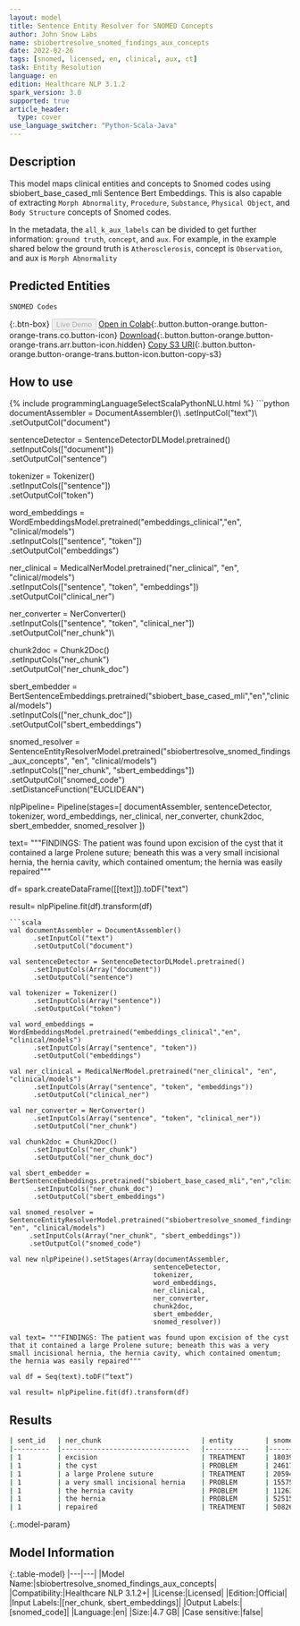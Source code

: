 ```yaml
---
layout: model
title: Sentence Entity Resolver for SNOMED Concepts
author: John Snow Labs
name: sbiobertresolve_snomed_findings_aux_concepts
date: 2022-02-26
tags: [snomed, licensed, en, clinical, aux, ct]
task: Entity Resolution
language: en
edition: Healthcare NLP 3.1.2
spark_version: 3.0
supported: true
article_header:
  type: cover
use_language_switcher: "Python-Scala-Java"
---
```


## Description

This model maps clinical entities and concepts to Snomed codes using sbiobert_base_cased_mli Sentence Bert Embeddings. This is also capable of extracting `Morph Abnormality`, `Procedure`, `Substance`, `Physical Object`, and `Body Structure` concepts of Snomed codes.

In the metadata, the `all_k_aux_labels` can be divided to get further information: `ground truth`, `concept`, and `aux`. For example, in the example shared below the ground truth is `Atherosclerosis`, concept is `Observation`, and aux is `Morph Abnormality`

## Predicted Entities

`SNOMED Codes`


{:.btn-box}
<button class="button button-orange" disabled>Live Demo</button>
[Open in Colab](https://colab.research.google.com/github/JohnSnowLabs/spark-nlp-workshop/blob/master/tutorials/Certification_Trainings/Healthcare/3.Clinical_Entity_Resolvers.ipynb){:.button.button-orange.button-orange-trans.co.button-icon}
[Download](https://s3.amazonaws.com/auxdata.johnsnowlabs.com/clinical/models/sbiobertresolve_snomed_findings_aux_concepts_en_3.1.2_3.0_1645879611162.zip){:.button.button-orange.button-orange-trans.arr.button-icon.hidden}
[Copy S3 URI](s3://auxdata.johnsnowlabs.com/clinical/models/sbiobertresolve_snomed_findings_aux_concepts_en_3.1.2_3.0_1645879611162.zip){:.button.button-orange.button-orange-trans.button-icon.button-copy-s3}

## How to use



<div class="tabs-box" markdown="1">
{% include programmingLanguageSelectScalaPythonNLU.html %}
```python
documentAssembler = DocumentAssembler()\
      .setInputCol("text")\
      .setOutputCol("document")

sentenceDetector = SentenceDetectorDLModel.pretrained()\
      .setInputCols(["document"])\
      .setOutputCol("sentence")

tokenizer = Tokenizer() \
      .setInputCols(["sentence"]) \
      .setOutputCol("token")

word_embeddings = WordEmbeddingsModel.pretrained("embeddings_clinical","en", "clinical/models")\
      .setInputCols(["sentence", "token"])\
      .setOutputCol("embeddings")

ner_clinical = MedicalNerModel.pretrained("ner_clinical", "en", "clinical/models") \
      .setInputCols(["sentence", "token", "embeddings"]) \
      .setOutputCol("clinical_ner")

ner_converter = NerConverter() \
      .setInputCols(["sentence", "token", "clinical_ner"]) \
      .setOutputCol("ner_chunk")\

chunk2doc = Chunk2Doc() \
      .setInputCols("ner_chunk") \
      .setOutputCol("ner_chunk_doc")

sbert_embedder = BertSentenceEmbeddings.pretrained("sbiobert_base_cased_mli","en","clinical/models")\
     .setInputCols(["ner_chunk_doc"])\
     .setOutputCol("sbert_embeddings")

snomed_resolver = SentenceEntityResolverModel.pretrained("sbiobertresolve_snomed_findings_aux_concepts", "en", "clinical/models") \
     .setInputCols(["ner_chunk", "sbert_embeddings"]) \
     .setOutputCol("snomed_code")\
     .setDistanceFunction("EUCLIDEAN")

nlpPipeline= Pipeline(stages=[
                              documentAssembler,
                              sentenceDetector,
                              tokenizer,
                              word_embeddings,
                              ner_clinical,
                              ner_converter,
                              chunk2doc,
                              sbert_embedder,
                              snomed_resolver
])

text= """FINDINGS: The patient was found upon excision of the cyst that it contained a large Prolene suture; beneath this was a very small incisional hernia, the hernia cavity, which contained omentum; the hernia was easily repaired"""

df= spark.createDataFrame([[text]]).toDF("text")

result= nlpPipeline.fit(df).transform(df)
```
```scala
val documentAssembler = DocumentAssembler()
      .setInputCol("text")
      .setOutputCol("document")

val sentenceDetector = SentenceDetectorDLModel.pretrained()
      .setInputCols(Array("document"))
      .setOutputCol("sentence")

val tokenizer = Tokenizer() 
      .setInputCols(Array("sentence"))
      .setOutputCol("token")

val word_embeddings = WordEmbeddingsModel.pretrained("embeddings_clinical","en", "clinical/models")
      .setInputCols(Array("sentence", "token"))
      .setOutputCol("embeddings")

val ner_clinical = MedicalNerModel.pretrained("ner_clinical", "en", "clinical/models") 
      .setInputCols(Array("sentence", "token", "embeddings")) 
      .setOutputCol("clinical_ner")

val ner_converter = NerConverter() 
      .setInputCols(Array("sentence", "token", "clinical_ner")) 
      .setOutputCol("ner_chunk")

val chunk2doc = Chunk2Doc() 
      .setInputCols("ner_chunk") 
      .setOutputCol("ner_chunk_doc")

val sbert_embedder = BertSentenceEmbeddings.pretrained("sbiobert_base_cased_mli","en","clinical/models")
      .setInputCols("ner_chunk_doc")
      .setOutputCol("sbert_embeddings")

val snomed_resolver = SentenceEntityResolverModel.pretrained("sbiobertresolve_snomed_findings_aux_concepts", "en", "clinical/models")
     .setInputCols(Array("ner_chunk", "sbert_embeddings"))
     .setOutputCol("snomed_code")

val new nlpPipeine().setStages(Array(documentAssembler,
                                    sentenceDetector,
                                    tokenizer,
                                    word_embeddings,
                                    ner_clinical,
                                    ner_converter,
                                    chunk2doc,
                                    sbert_embedder,
                                    snomed_resolver))

val text= """FINDINGS: The patient was found upon excision of the cyst that it contained a large Prolene suture; beneath this was a very small incisional hernia, the hernia cavity, which contained omentum; the hernia was easily repaired"""

val df = Seq(text).toDF(“text”) 

val result= nlpPipeline.fit(df).transform(df)
```
</div>

## Results

```bash
| sent_id 	| ner_chunk                      	| entity    	| snomed_code       	| all_codes                                                              	| resolutions                                                                                                                                                                                       	| all_k_aux_labels                                                                                                                                                                                                                                                       	|
|---------	|--------------------------------	|-----------	|-------------------	|------------------------------------------------------------------------	|---------------------------------------------------------------------------------------------------------------------------------------------------------------------------------------------------	|------------------------------------------------------------------------------------------------------------------------------------------------------------------------------------------------------------------------------------------------------------------------	|
| 1       	| excision                       	| TREATMENT 	| 180397004         	| [180397004, 65801008, 129304002, 257819000, 82868003,...               	| [excision from organ noc: [sinus tract] or [fistula], excision, excision - action, surgical excision, margins of excision,...                                                                     	| [Excision from organ NOC: [sinus tract] or [fistula]\|Procedure\|Procedure, Excision\|Procedure\|Procedure, Excision - action\|Observation\|Qualifier Value, Surgical excision\|Observation\|Qualifier Value, Surgical margins\|Spec Anatomic Site\|Body Structure,... 	|
| 1       	| the cyst                       	| PROBLEM   	| 246178003         	| [246178003, 103552005, 441457006, 264515009, 367643001,...             	| [form of cyst, cyst, cyst, cyst, cyst,...                                                                                                                                                         	| [Form of cyst\|Observation\|Attribute, Kingdom Protozoa cyst\|Observation\|Organism, Cyst\|Condition\|Clinical Finding, Cyst - morphology\|Observation\|Qualifier Value, Cyst\|Observation\|Morph Abnormality,...                                                      	|
| 1       	| a large Prolene suture         	| TREATMENT 	| 20594411000001105 	| [20594411000001105, 7267511000001100, 20125511000001105, 463182000,... 	| [finger stalls plastic medium, portia disposable gloves polythene medium (bray group ltd), silk mittens 8-14 years, polybutester suture, skinnies silk gloves large child blue (dermacea ltd),... 	| [-\|-\|-, Portia disposable gloves polythene medium (Bray Group Ltd)\|Device\|Physical Object, -\|-\|-, Polybutester suture\|Device\|Physical Object, -\|-\|-,...                                                                                                      	|
| 1       	| a very small incisional hernia 	| PROBLEM   	| 155752004         	| [155752004, 196894007, 266513000, 415772007, 266514006,                	| [simple incisional hernia, simple incisional hernia, simple incisional hernia, uncomplicated ventral incisional hernia, umbilical hernia - simple,...                                             	| [Hernia - incisional\|Condition\|Clinical Finding, Uncomplicated incisional hernia\|Condition\|Clinical Finding, Incisional hernia - simple\|Condition\|Clinical Finding, Uncomplicated ventral incisional hernia\|Condition\|Clinical Finding,...                     	|
| 1       	| the hernia cavity              	| PROBLEM   	| 112639008         	| [112639008, 52515009, 359801000, 414403008, 147780008,                 	| [protrusion, hernia, hernia, hernia, notification of whooping cough,...                                                                                                                           	| [Protrusion\|Observation\|Morph Abnormality, Hernia of abdominal cavity\|Condition\|Clinical Finding, Hernia of abdominal cavity\|Condition\|Clinical Finding, Hernia\|Observation\|Morph Abnormality,...                                                              	|
| 1       	| the hernia                     	| PROBLEM   	| 52515009          	| [52515009, 359801000, 414403008, 147780008, 112639008,                 	| [hernia, hernia, hernia, notification of whooping cough, protrusion,...                                                                                                                           	| [Hernia of abdominal cavity\|Condition\|Clinical Finding, Hernia of abdominal cavity\|Condition\|Clinical Finding, Hernia\|Observation\|Morph Abnormality, Notification of whooping cough\|Procedure\|Procedure,...                                                    	|
| 1       	| repaired                       	| TREATMENT 	| 50826004          	| [50826004, 4365001, 257903006, 33714007, 260938008,                    	| [repaired, repair, repair, corrected, restoration,...                                                                                                                                             	| [Repaired\|Observation\|Qualifier Value, Surgical repair\|Procedure\|Procedure, Repair - action\|Observation\|Qualifier Value, Corrected\|Observation\|Qualifier Value, Type of restoration\|Observation\|Attribute,...                                                	|
```

{:.model-param}
## Model Information

{:.table-model}
|---|---|
|Model Name:|sbiobertresolve_snomed_findings_aux_concepts|
|Compatibility:|Healthcare NLP 3.1.2+|
|License:|Licensed|
|Edition:|Official|
|Input Labels:|[ner_chunk, sbert_embeddings]|
|Output Labels:|[snomed_code]|
|Language:|en|
|Size:|4.7 GB|
|Case sensitive:|false|
